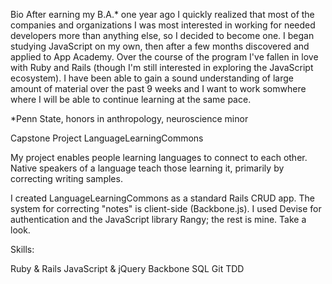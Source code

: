 Bio
After earning my B.A.* one year ago I quickly realized that most of the companies and organizations I was most interested in working for needed developers more than anything else, so I decided to become one. I began studying JavaScript on my own, then after a few months discovered and applied to App Academy. Over the course of the program I've fallen in love with Ruby and Rails (though I'm still interested in exploring the JavaScript ecosystem). I have been able to gain a sound understanding of large amount of material over the past 9 weeks and I want to work somwhere where I will be able to continue learning at the same pace.

*Penn State, honors in anthropology, neuroscience minor

Capstone Project
LanguageLearningCommons

My project enables people learning languages to connect to each other. Native speakers of a language teach those learning it, primarily by correcting writing samples.

I created LanguageLearningCommons as a standard Rails CRUD app. The system for correcting "notes" is client-side (Backbone.js). I used Devise for authentication and the JavaScript library Rangy; the rest is mine. Take a look.

Skills:

Ruby & Rails
JavaScript & jQuery
Backbone
SQL
Git
TDD